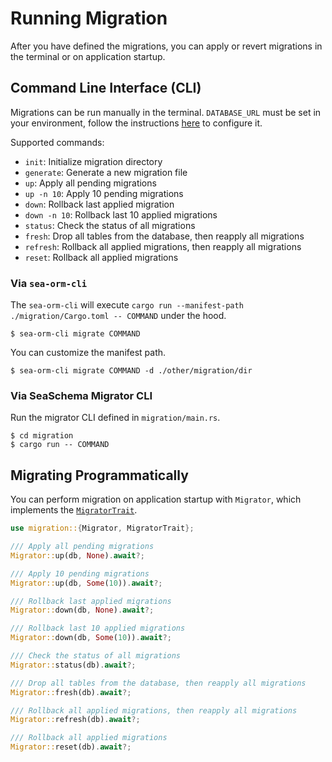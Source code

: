 # Running Migration

After you have defined the migrations, you can apply or revert migrations in the terminal or on application startup.

## Command Line Interface (CLI)

Migrations can be run manually in the terminal. `DATABASE_URL` must be set in your environment, follow the instructions [here](04-generate-entity/01-sea-orm-cli.md#configure-environment) to configure it.

Supported commands:
- `init`: Initialize migration directory
- `generate`: Generate a new migration file
- `up`: Apply all pending migrations
- `up -n 10`: Apply 10 pending migrations
- `down`: Rollback last applied migration
- `down -n 10`: Rollback last 10 applied migrations
- `status`: Check the status of all migrations
- `fresh`: Drop all tables from the database, then reapply all migrations
- `refresh`: Rollback all applied migrations, then reapply all migrations
- `reset`: Rollback all applied migrations

### Via `sea-orm-cli`

The `sea-orm-cli` will execute `cargo run --manifest-path ./migration/Cargo.toml -- COMMAND` under the hood.

```shell
$ sea-orm-cli migrate COMMAND
```

You can customize the manifest path.

```shell
$ sea-orm-cli migrate COMMAND -d ./other/migration/dir
```

### Via SeaSchema Migrator CLI

Run the migrator CLI defined in `migration/main.rs`.

```shell
$ cd migration
$ cargo run -- COMMAND
```

## Migrating Programmatically

You can perform migration on application startup with `Migrator`, which implements the [`MigratorTrait`](https://docs.rs/sea-orm-migration/0.9/sea_orm_migration/migrator/trait.MigratorTrait.html).

```rust title="src/main.rs"
use migration::{Migrator, MigratorTrait};

/// Apply all pending migrations
Migrator::up(db, None).await?;

/// Apply 10 pending migrations
Migrator::up(db, Some(10)).await?;

/// Rollback last applied migrations
Migrator::down(db, None).await?;

/// Rollback last 10 applied migrations
Migrator::down(db, Some(10)).await?;

/// Check the status of all migrations
Migrator::status(db).await?;

/// Drop all tables from the database, then reapply all migrations
Migrator::fresh(db).await?;

/// Rollback all applied migrations, then reapply all migrations
Migrator::refresh(db).await?;

/// Rollback all applied migrations
Migrator::reset(db).await?;
```
